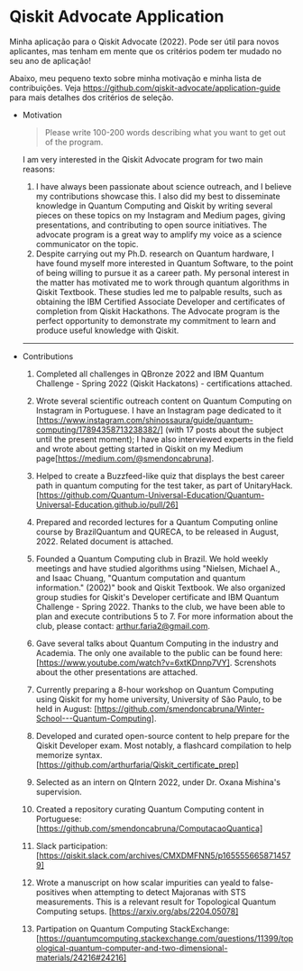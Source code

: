 # Qiskit Advocate Application

Minha aplicação para o Qiskit Advocate (2022). Pode ser útil para novos aplicantes, mas tenham em mente que os critérios podem ter mudado no seu ano de aplicação!

Abaixo, meu pequeno texto sobre minha motivação e minha lista de contribuições.
Veja https://github.com/qiskit-advocate/application-guide para mais detalhes dos critérios de seleção.


- Motivation
    
    > Please write 100-200 words describing what you want to get out of the program.
    > 
    
    I am very interested in the Qiskit Advocate program for two main reasons:
    
    1. I have always been passionate about science outreach, and I believe my contributions showcase this. I also did my best to disseminate knowledge in Quantum Computing and Qiskit by writing several pieces on these topics on my Instagram and Medium pages, giving presentations, and contributing to open source initiatives. The advocate program is a great way to amplify my voice as a science communicator on the topic.
    2. Despite carrying out my Ph.D. research on Quantum hardware, I have found myself more interested in Quantum Software, to the point of being willing to pursue it as a career path. My personal interest in the matter has motivated me to work through quantum algorithms in Qiskit Textbook. These studies led me to palpable results, such as obtaining the IBM Certified Associate Developer and certificates of completion from Qiskit Hackathons. The Advocate program is the perfect opportunity to demonstrate my commitment to learn and produce useful knowledge with Qiskit.
 
  ---
    
- Contributions
    
    1. Completed all challenges in QBronze 2022 and IBM Quantum Challenge - Spring 2022 (Qiskit Hackatons) - certifications attached.
    2. Wrote several scientific outreach content on Quantum Computing on Instagram in Portuguese. I have an Instagram page dedicated to it [https://www.instagram.com/shinossaura/guide/quantum-computing/17894358713238382/] (with 17 posts about the subject until the present moment); I have also interviewed experts in the field and wrote about getting started in Qiskit on my Medium page[https://medium.com/@smendoncabruna].
    3. Helped to create a Buzzfeed-like quiz that displays the best career path in quantum computing for the test taker, as part of UnitaryHack. [https://github.com/Quantum-Universal-Education/Quantum-Universal-Education.github.io/pull/26]
    4. Prepared and recorded lectures for a Quantum Computing online course by BrazilQuantum and QURECA, to be released in August, 2022. Related document is attached.
    5. Founded a Quantum Computing club in Brazil. We hold weekly meetings and have studied algorithms using "Nielsen, Michael A., and Isaac Chuang, "Quantum computation and quantum information." (2002)" book and Qiskit Textbook. We also organized group studies for Qiskit's Developer certificate and IBM Quantum Challenge - Spring 2022. Thanks to the club, we have been able to plan and execute contributions 5 to 7. For more information about the club, please contact: arthur.faria2@gmail.com.
    
    1. Gave several talks about Quantum Computing in the industry and Academia. The only one available to the public can be found here: [https://www.youtube.com/watch?v=6xtKDnnp7VY]. Screnshots about the other presentations are attached.
    2. Currently preparing a 8-hour workshop on Quantum Computing using Qiskit for my home university, University of São Paulo, to be held in August: [https://github.com/smendoncabruna/Winter-School---Quantum-Computing].
    3. Developed and curated open-source content to help prepare for the Qiskit Developer exam. Most notably, a flashcard compilation to help memorize syntax. [https://github.com/arthurfaria/Qiskit_certificate_prep]
    4. Selected as an intern on QIntern 2022, under Dr. Oxana Mishina's supervision.
    5. Created a repository curating Quantum Computing content in Portuguese: [https://github.com/smendoncabruna/ComputacaoQuantica]
    6. Slack participation: [https://qiskit.slack.com/archives/CMXDMFNN5/p1655556658714579]
    7. Wrote a manuscript on how scalar impurities can yeald to false-positives when attempting to detect Majoranas with STS measurements. This is a relevant result for Topological Quantum Computing setups. [https://arxiv.org/abs/2204.05078]
    8. Partipation on Quantum Computing StackExchange: [https://quantumcomputing.stackexchange.com/questions/11399/topological-quantum-computer-and-two-dimensional-materials/24216#24216]
